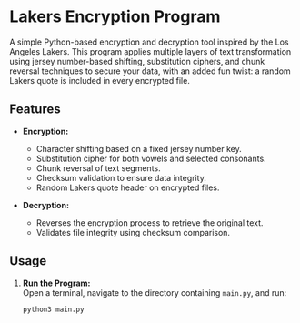 # Lakers Encryption Program

A simple Python-based encryption and decryption tool inspired by the Los Angeles Lakers. This program applies multiple layers of text transformation using jersey number-based shifting, substitution ciphers, and chunk reversal techniques to secure your data, with an added fun twist: a random Lakers quote is included in every encrypted file.

## Features

- **Encryption:**  
  - Character shifting based on a fixed jersey number key.
  - Substitution cipher for both vowels and selected consonants.
  - Chunk reversal of text segments.
  - Checksum validation to ensure data integrity.
  - Random Lakers quote header on encrypted files.

- **Decryption:**  
  - Reverses the encryption process to retrieve the original text.
  - Validates file integrity using checksum comparison.

## Usage

1. **Run the Program:**  
   Open a terminal, navigate to the directory containing `main.py`, and run:
   ```bash
   python3 main.py
